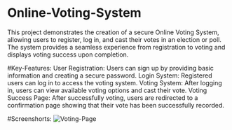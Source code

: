 # Online-Voting-System
 This project demonstrates the creation of a secure Online Voting System, allowing users to register, log in, and cast their votes in an election or poll. The system provides a seamless experience from registration to voting and displays voting success upon completion.

 #Key-Features:
User Registration: Users can sign up by providing basic information and creating a secure password.
Login System: Registered users can log in to access the voting system.
Voting System: After logging in, users can view available voting options and cast their vote.
Voting Success Page: After successfully voting, users are redirected to a confirmation page showing that their vote has been successfully recorded.

#Screenshorts:
![Voting-Page](https://github.com/user-attachments/assets/9d0942b2-8ac5-4ec5-9bfa-8a5e3d2179f6)




